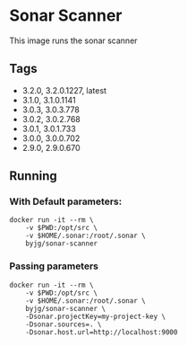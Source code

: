 # Sonar Scanner

This image runs the sonar scanner

## Tags

- 3.2.0, 3.2.0.1227, latest
- 3.1.0, 3.1.0.1141
- 3.0.3, 3.0.3.778
- 3.0.2, 3.0.2.768
- 3.0.1, 3.0.1.733
- 3.0.0, 3.0.0.702
- 2.9.0, 2.9.0.670

## Running


### With Default parameters:

```
docker run -it --rm \
    -v $PWD:/opt/src \
    -v $HOME/.sonar:/root/.sonar \
    byjg/sonar-scanner    
```

### Passing parameters

```
docker run -it --rm \
    -v $PWD:/opt/src \
    -v $HOME/.sonar:/root/.sonar \
    byjg/sonar-scanner \
    -Dsonar.projectKey=my-project-key \
    -Dsonar.sources=. \
    -Dsonar.host.url=http://localhost:9000
```

